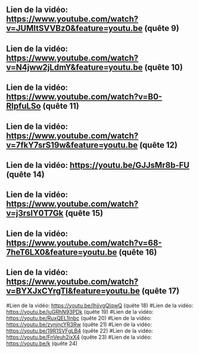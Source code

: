 ## Lien de la vidéo: https://www.youtube.com/watch?v=JUMItSVVBz0&feature=youtu.be (quête 9)
## Lien de la vidéo: https://www.youtube.com/watch?v=N4jww2jLdmY&feature=youtu.be (quête 10)
## Lien de la vidéo: https://www.youtube.com/watch?v=B0-RIpfuLSo (quête 11)
## Lien de la vidéo: https://www.youtube.com/watch?v=7fkY7srS19w&feature=youtu.be (quête 12)
## Lien de la vidéo: https://youtu.be/GJJsMr8b-FU (quête 14)
## Lien de la vidéo: https://www.youtube.com/watch?v=j3rslY0T7Gk (quête 15)
## Lien de la vidéo: https://www.youtube.com/watch?v=68-7heT6LX0&feature=youtu.be (quête 16)
## Lien de la vidéo: https://www.youtube.com/watch?v=BYXJxCYrgTI&feature=youtu.be (quête 17)
#Lien de la vidéo: https://youtu.be/lhjjvgQIqwQ (quête 18) 
#Lien de la vidéo: https://youtu.be/iuGRhN93PDk (quête 19)
#Lien de la vidéo: https://youtu.be/RuxQEL1Inbc (quête 20)
#Lien de la vidéo: https://youtu.be/zynjncYR3Rw  (quête 21)
#Lien de la vidéo: https://youtu.be/19R1SVFgLB4  (quête 22)
#Lien de la vidéo: https://youtu.be/FnVeuh2ixX4  (quête 23)
#Lien de la vidéo: https://youtu.be/k  (quête 24)
